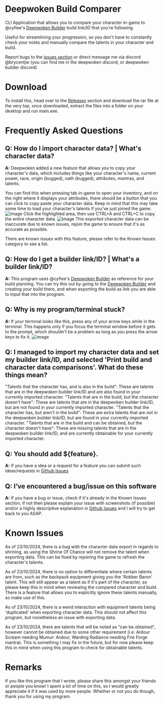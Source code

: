 # Deepwoken Build Comparer
CLI Application that allows you to compare your character in-game to @cyfiee's [Deepwoken Builder](https://deepwoken.co/builder) build link/ID that you're following.

Useful for streamlining your progression, so you don't have to constantly check your notes and manually compare the talents in your character and build.

Report bugs to the [issues section](https://github.com/brycentjw/deepwoken-build-comparer/issues) or direct message me via discord @brycentjw (you can find me in the deepwoken discord, or deepwoken builder discord)

# Download

To install this, head over to the [Releases](https://github.com/brycentjw/deepwoken-build-comparer/releases) section and download the rar file at the very top, once downloaded, extract the files into a folder on your desktop and run main.exe.

# Frequently Asked Questions
## **Q:** How do I import character data? | What's character data?

**A:** Deepwoken added a new feature that allows you to copy your character's data, which includes things like your character's name, current power, race, origin (bugged), oath (bugged), attributes, mantras, and talents.

You can find this when pressing tab in-game to open your inventory, and on the right where it displays your attributes, there should be a button that you can click to copy paste your character data. Keep in mind that this may take some time to load your character's talents if you've just joined the game.
![image](https://github.com/user-attachments/assets/f6c4dc48-0436-4d78-b89a-6107a2beae7b)
Click the highlighted area, then use CTRL+A and CTRL+C to copy the entire character data.
![image](https://github.com/user-attachments/assets/f1f193bd-2be3-4910-9fdc-7e2289a76b4c)
This exported character data can be inaccurate due to known issues, rejoin the game to ensure that it's as accurate as possible.

There are known issues with this feature, please refer to the Known Issues category to see a list.


## **Q:** How do I get a builder link/ID? | What's a builder link/ID?

**A:** This program uses @cyfiee's [Deepwoken Builder](https://deepwoken.co/builder) as reference for your build planning. You can try this out by going to the [Deepwoken Builder](https://deepwoken.co/builder) and creating your build there, and when exporting the build as link you are able to input that into the program.


## **Q:** Why is my program/terminal stuck?

**A:** If your terminal looks like this, press any of your arrow keys while in the terminal. This happens only if you focus the terminal window before it gets to the prompt, which shouldn't be a problem as long as you press the arrow keys to fix it.
![image](https://github.com/user-attachments/assets/548456ee-386f-4746-b8da-338ccab5d9fe)


## **Q:** I managed to import my character data and set my builder link/ID, and selected 'Print build and character data comparisons'. What do these things mean?
"Talents that the character has, and is also in the build": These are talents that are in the deepwoken builder link/ID and are also found in your currently imported character.
"Talents that are in the build, but the character doesn't have": These are talents that are in the deepwoken builder link/ID, but are not found in your currently imported character.
"Talents that the character has, but aren't in the build": These are extra talents that are not in the deepwoken builder link/ID, but are found in your currently imported character.
"Talents that are in the build and can be obtained, but the character doesn't have": These are missing talents that are in the deepwoken builder link/ID, and are currently obtainable for your currently imported character.

## **Q:** You should add ${feature}.

**A:** If you have a idea or a request for a feature you can submit such ideas/requests in [Github Issues](https://github.com/brycentjw/deepwoken-build-comparer/issues)


## **Q:** I’ve encountered a bug/issue on this software

**A:** If you have a bug or issue, check if it's already in the Known Issues section, if not then please explain your issue with screenshots (if possible) and/or a highly descriptive explanation in [Github Issues](https://github.com/brycentjw/deepwoken-build-comparer/issues) and I will try to get back to you ASAP.


# Known Issues

As of 23/10/2024, there is a bug with the character data export in regards to shrining, as using the Shrine Of Chance will not remove the talent when exporting data. This can be fixed by rejoining the game to refresh the character's talents.

As of 23/10/2024, there is no option to differentiate where certain talents are from, such as the backpack equipment giving you the 'Robber Baron' talent. This will still appear as a talent as if it's part of the character, so please keep this in mind when reviewing the compared character and build. There is a feature that allows you to explicitly ignore these talents manually, so make use of this.

As of 23/10/2024, there is a weird interaction with equipment talents being 'duplicated' when exporting character data. This should not affect this program, but nonetheless an issue with exporting data.

As of 23/10/2024, there are talents that will be noted as "can be obtained", however cannot be obtained due to some other requirement (i.e: Ardour Scream needing Mumur: Ardour, Warding Radiance needing Fire Forge mantra). This is something I may fix in the future, but for now please keep this in mind when using this program to check for obtainable talents.

# Remarks
If you like this program that I wrote, please share this amongst your friends or people you know! I spent a lot of time on this, so I would greatly appreciate it if it was used by more people. Whether or not you do though, thank you for using my program.
